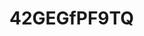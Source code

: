 # 42GEGfPF9TQ

<!-- im not talking to you bc you literally make me act incredibly out of character, e.g. insane and then i dont want to share m s k c c IP by accident -- so no im not talking to you UNLESS you email/call me -->
<!-- when im not remote, im in the m s k c c joy building (precisely the adjacent macklowe building (theres an indoor walkway), 5th floor), its super nice inside, i take an uber/cab from the port authority bc ... umm i dont like taking the MTA at rush hour?? personal preference?? its gross?? i dunno ... they do charge me for congestion pricing but i like having a cab to myself, we get interesting seminar speakers, im on a few projects and one of them is a ml project ... still lots to learn, i want to be a senior computational biologist in a few years, i have other things im looking forward to that i wont mention here. my brother successfully defended his phd in cs, his fiance is an attorney in nyc shes nice and is a big reader, we're going to his umd commencement next week in my dad's tesla (long road trip to MD, first time in a tesla + supercharging), i got a nice spring dress for his commencement from saks, still havent tried it on yet so busy with work, i got a herman miller embody gaming chair (i dont play video games) last week and its like one of the best purchases ive made ever lol ... work is good, everyone is super nice and super smart, i got a canon mirrorless camera but i only used it once for my brother's engagement a few months ago, hope to use it in the summer. yeah i really dont want to talk to you like this bc its dumb now?? just email/call me back ... one day or come by to joy, our work coffee place is tenz on 1st ave ... good strong coffee, ill take you out. ok bye -->
<!-- oh yeah, theres a former penn person here who was a bioinformatician there when i was there, diff group, but they said there were lawsuits going on ... like their PI was known to get into frivolous lawsuits with other labs and no one wanted to work with them, interesting right?? they also said it was a toxic workplace 
oh i didnt really say much in that conversation, i was just listening ... trying to understand why theres so much lawyer stuff happening at penn?? but it was interesting to hear that
maybe ill talk to you again after the summer, i just want to be alone, not update anyone on what im doing ... live in peace?? figure out what makes me happy ... right now that's work and learning more ml/python umm so yeah, ill ttyl bye

i dont know what to do, i want to tell you so much stuff but i dont know what you're doing .. why are you pursuing me if you're not single, i dont get that

im done with my required work for the week, working on pipeline/ml project today and tomorrow, we're analyzing clinical bulk rna-seq data and my team is working on the immune signatures aspect of that ... would be a great paper

i feel like talking to you today ... it feels right but i hate that you cant respond so like ...

this is the dress i got for my brother's commencement next week https://www.aliceandolivia.com/cora-shirt-dress/CC504P02523G178.html its like spring time ... im OOO next wednesday-friday, gonna be in maryland/DC

after my m s k c c coworker talked about the lawsuits going on at penn ... i was like ... ohh is this all really real then? is that why you cant talk to me

in my working group for immune signatures, there was someone who USE to be at WCM, now they're at m s k c c, and i wanted to ask if they knew you, but i was like, you dont respond to emails so i dont care what you're doing, i dunno, i think they prolly know you ... so we were 1 degree separated by this person ... lol

alright i got slack messaged, have some work to do now ... i love m s k c c so far, its all the good stuff i liked from previous jobs, the culture is great, people are super nice and super smart

you know, they said i scored a 9/10 on the programming assignment for this position at m s k c c, and usually people score a 5/10, and i was their most well liked candidate ... so they introduce me as a great programmer to new teams, which is true, i didnt waste my time during downtimes, i always tried to grow and learn new things. both python and R are big here, maybe there will be an opportunity to use some Rust i dunno

that person who use to be at WCM and is now at m s k c c was saying that m s k c c and the labs have a rigorous interview process bc they want to make sure the person they hire isnt "problematic", i feel like the culture here is very good ... yeah problematic people in academia are just bad for so many reasons, they cause a lot of damage

there was some cancer AI company that presented their AI tool during this once a month? meeting where all the computational biologists in every lab/team is in attendence and theres an interesting presentation ... anyway, a few days after their presentation, we got an email ... including me!! lol i got an email, that their terms of agreement to use the cancer AI tool violates some m s k c c IP rule so we cant use it lol  

im glad i got laid off from my previous position otherwise i would have never looked for another ... more challenging ... job, things are def better now, im around a better team, its not industry but its more interesting research ... ive wanted to work in nyc since 2014 ... so many interviews and years later, finally am doing it

welp, the suns not coming out today, another cloudy day >:|

our dept has a poster reception and networking hour next thurs but ill be in md, would have gone otherwise, hopefully ill have something poster wise to present for the next one

in order to put m s k c c slack and outlook on our iphones, we need to install some cisco thing, that takes control of the iphone and installs apps but it says it doesnt have access to imessage and photos .. so id say half of my coworkers didnt install it, but i did, i was like w/e i dont have anything crazy on my iphone so what?? and i need to have email on my iphone, but some people, higher level than me wont do it and didnt do it

my former coworker at my previous job, who was a SE, also got laid off, super nice, he had a BMW lol (i just like seeing what people spend their money on lol), anyway, he said once ~"whenever you have free time at work, just learn something new, even if its a new git command" and then he also said in a meeting once, apparently, this is true i dunno, that "the best time to write code is 5am to 9am" i dunno apparently that when your brain is the most awake? something like that, and its sooo true, no distractions, pure concentration, so in my previous job i use to write code from 6am - 9am, and i would always finish it ... he was afghani american, see thats the thing, we dont have a competitive culture of like wanting to bring people down, we're not problematic people at work .. i mean there are exceptions to this rule but still

i want this leopard print shirt but its sold out in small/medium https://www.aliceandolivia.com/delaina-mesh-top/CC408P91047E359.html i wanted to look like a staten island housewife LOLL when i go out and get coffee, i really want it and its sold out T_T my dad said i should buy clothes that i can also wear at work ... its good advice, i cant wear that to work LOL but i can wear it when im WFH lol, there are some meetings where everyone has their camera on and just imagine im there with a leopard print shirt, no explaination needed ... i think leopard print is north jersey, not central jersey i dunno

starting work early bc theres a custom-ish pipeline i wanted to start that will take several hours to run, so hopefully it'll finish before the end of the day so i can see the results, then we have our big monday meeting where everyone talks ... including meeeee ... in the late afternoon, mondays are so busy, then i have to finish packing for maryland after work bc we're leaving after work tomorrow, i got new valentino shoes that i think i cant wear to the graduation ceremony bc its going to be cold and raining so that's annoying, maybe my chloe boots, so much to do today, ohh and my brother's thesis advisor fell in portugal and broke his hip so he wont be at graduation, ummm why is it so cold this morning

i was cold all day today and its cold this whole week, i got pulled in to an hr long meeting and i needed that hour to do something else, now im assigned to do something thats due in mid june and im going to spend my PTO thinking about it prolly lol

on a new nextflow project which is still a little new to meeee

i had my weekly 1:1 with my manager, a senior comp biologist, and we were having fun talking about projects, nextflow, and how i got everyone into strawberry matchas ... and i was telling my dad, like i dont think ive ever had a manager that didnt hate me ... like i dont know how to even respond sometimes, im like what ... what do you mean everything is ok

got like overpriced coconut water at a rest stop for $5?? i actually wanted orange juice but they didnt have any

i planned a month ago that id spend this memorial day weekend testing out cursor ai, working on a personal project, some osx app, but i really think my free time should be better spent on cancer genomics, i dunno, i like knowing things at work, so i **should** use this weekend to study

i wanna shop ... window shop ... but really shop at tysons galleria like the old days when i use to live in maryland but i dont think we'll get time ... sleep timeeee

https://www.tiktok.com/t/ZP86cWx6Q/

https://www.tiktok.com/t/ZP8631T28/ yeah this is def urdu/pakistani not bollywood but whats the original hmmm

getting ready -> thinking about work, doing anything today or while on PTO, by default, thinking about work ... cant enjoy the present 🥹🥹🥹 took me 2 hrs to get readyyyy lol

my brothers phd gown is bright red lol, its cold and rainyyy

going to a persian restaurant in virginia to celebrate but the traffic is terrible; when they were reading out loud the thesis titles of like all of the phd recipients, lots of emphasis on ml/ai/deep learning, interesting

ill post a picture tomorroww

-->
